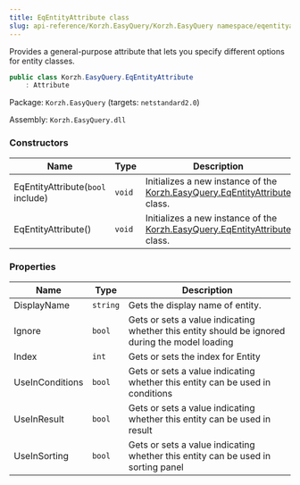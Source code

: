 ```yaml
---
title: EqEntityAttribute class
slug: api-reference/Korzh.EasyQuery/Korzh.EasyQuery namespace/eqentityattribute-class
---
```



Provides a general-purpose attribute that lets you specify different options for entity classes.
```csharp
public class Korzh.EasyQuery.EqEntityAttribute
    : Attribute

```
Package: `Korzh.EasyQuery` (targets: `netstandard2.0`)

Assembly: `Korzh.EasyQuery.dll`

### Constructors

| Name | Type | Description | 
| --- | --- | --- | 
| EqEntityAttribute(`bool` include) | `void` | Initializes a new instance of the [Korzh.EasyQuery.EqEntityAttribute](/api-reference/korzh-easyquery/korzh-easyquery-namespace/eqentityattribute-class) class. | 
| EqEntityAttribute() | `void` | Initializes a new instance of the [Korzh.EasyQuery.EqEntityAttribute](/api-reference/korzh-easyquery/korzh-easyquery-namespace/eqentityattribute-class) class. | 


### Properties

| Name | Type | Description | 
| --- | --- | --- | 
| DisplayName | `string` | Gets the display name of entity. | 
| Ignore | `bool` | Gets or sets a value indicating whether this entity should be ignored during the model loading | 
| Index | `int` | Gets or sets the index for Entity | 
| UseInConditions | `bool` | Gets or sets a value indicating whether this entity can be used in conditions | 
| UseInResult | `bool` | Gets or sets a value indicating whether this entity can be used in result | 
| UseInSorting | `bool` | Gets or sets a value indicating whether this entity can be used in sorting panel |